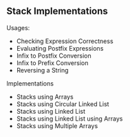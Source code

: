 Stack Implementations
---------------------  

Usages:


  * Checking Expression Correctness
  * Evaluating Postfix Expressions
  * Infix to Postfix Conversion
  * Infix to Prefix Conversion
  * Reversing a String    


Implementations  

  * Stacks using Arrays
  * Stacks using Circular Linked List
  * Stacks using Linked List
  * Stacks using Linked List using Arrays
  * Stacks using Multiple Arrays